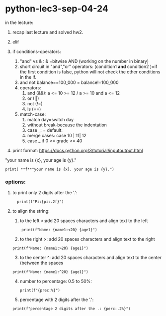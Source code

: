 # python-lec3-sep-04-24

in the lecture:

1) recap last lecture and solved hw2.
2) elif
3) if conditions-operators:

    1) "and" vs & : & =bitwise AND (working on the number in binary)
    2) short circuit in "and","or" operators: (condition1 **and** condition2 )=if the first condition is false, python
       will not check the other conditions in the if.
    3) and not balance==100_000 = balance!=100_000
    4) operators:
        1. and (&&): a <= 10 >= 12 / a >= 10 and a <= 12
        2. or (||)
        3. not (!=)
        4. is (==)
    5) match-case:
        1. match day=switch day
        2. without break-because the indentation
        3. case _: = default:
        4. merge cases: case 10 | 11| 12
        5. case _ if 0 <= grade <= 40
4) print format: https://docs.python.org/3/tutorial/inputoutput.html

"your name is {x}, your age is {y}."

```    
print( **f**"your name is {x}, your age is {y}.")
```

### options:

1) to print only 2 digits after the '.':

         print(f"Pi:{pi:.2f}")

2) to align the string:
    1) to the left <:add 20 spaces characters and align text to the left
    ```
        print(f"Name: {name1:<20} {age1}")
    ```
    2) to the right >: add 20 spaces characters and align text to the right

    ```
    print(f"Name: {name1:>20} {age1}")
    ```

    3) to the center ^: add 20 spaces characters and align text to the center (between the spaces
    ```
   print(f"Name: {name1:^20} {age1}")
    ```
    4) number to percentage: 0.5 to 50%:
       ```
       print(f"{prec:%}")
       ```
    5) percentage with 2 digits after the '.':

    ```
   print(f"percentage 2 digits after the .: {perc:.2%}")
   ```
